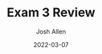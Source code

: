 ---
author: Josh Allen
date: "2022-03-07"
date_end: "2022-03-11"
draft: false
event: Pols 1101
featured: 
layout: single
links:
- icon: door-open
  icon_pack: fas
  name: Slides
  url: "slides/Exam-2-Review/exam-2.html"
show_post_time: false
title: Exam 3 Review
---